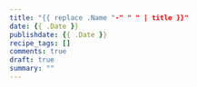 ```yaml
---
title: "{{ replace .Name "-" " " | title }}"
date: {{ .Date }}
publishdate: {{ .Date }}
recipe_tags: []
comments: true
draft: true
summary: ""
---
```

